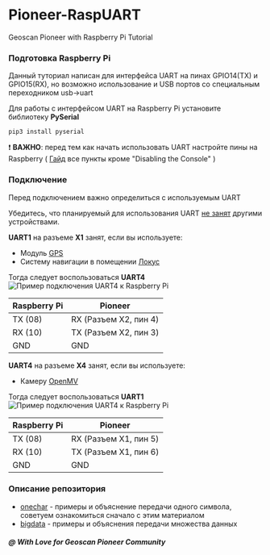 # Pioneer-RaspUART
Geoscan Pioneer with Raspberry Pi Tutorial

### Подготовка Raspberry Pi
Данный туториал написан для интерфейса UART на пинах GPIO14(TX) и GPIO15(RX), но возможно использование и USB портов со специальным переходником usb->uart

Для работы с интерфейсом UART на Raspberry Pi установите библиотеку __PySerial__

```
pip3 install pyserial
```
:heavy_exclamation_mark: __ВАЖНО__: перед тем как начать использовать UART настройте пины на Raspberry ( [Гайд](https://spellfoundry.com/2016/05/29/configuring-gpio-serial-port-raspbian-jessie-including-pi-3-4/) все пункты кроме "Disabling the Console" )

### Подключение

Перед подключением важно определиться с используемым UART

Убедитесь, что планируемый для использования UART [не занят](https://pioneer-doc.readthedocs.io/ru/master/programming/lua/lua.html#id7) другими устройствами.

__UART1__ на разъеме __X1__ занят, если вы используете:
* Модуль [GPS](https://www.geoscan.aero/themes/geoscan/assets/products/tabs/pioneer/manual/module/gps.html)
* Систему навигации в помещении [Локус](https://www.geoscan.aero/themes/geoscan/assets/products/tabs/pioneer/manual/indoor_nav.html)

Тогда следует воспользоваться __UART4__
![Пример подключения UART4 к Raspberry Pi](/imgs/uart4.png)

Raspberry Pi | Pioneer
------------ | -------------
TX (08) | RX (Разъем X2, пин 4)
RX (10) | TX (Разъем X2, пин 3)
GND | GND

__UART4__ на разъеме __X4__ занят, если вы используете:
* Камеру [OpenMV](https://www.geoscan.aero/themes/geoscan/assets/products/tabs/pioneer/manual/module/openMV.html)

Тогда следует воспользоваться __UART1__
![Пример подключения UART4 к Raspberry Pi](/imgs/uart1.png)

Raspberry Pi | Pioneer
------------ | -------------
TX (08) | RX (Разъем X1, пин 5)
RX (10) | TX (Разъем X1, пин 6)
GND | GND

### Описание репозитория
* [onechar](https://github.com/IlyaDanilenko/pioneer-raspuart/tree/master/onechar) - примеры и объяснение передачи одного символа, советуем ознакомиться сначало с этим материалом
* [bigdata](https://github.com/IlyaDanilenko/pioneer-raspuart/tree/master/bigdata) - примеры и объяснения передачи множества данных

##### @ With Love for Geoscan Pioneer Community
